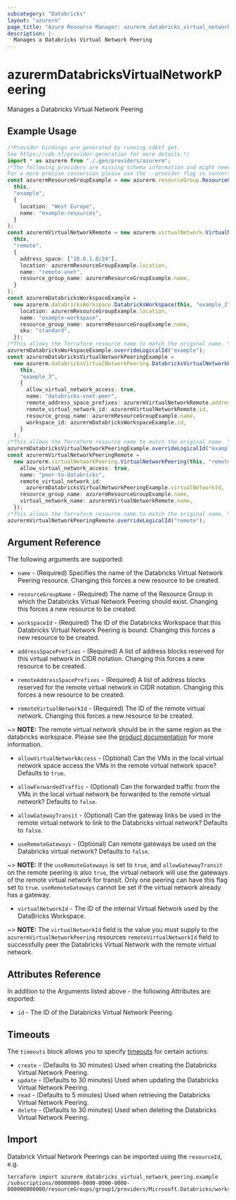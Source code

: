 ```yaml
---
subcategory: "Databricks"
layout: "azurerm"
page_title: "Azure Resource Manager: azurerm_databricks_virtual_network_peering"
description: |-
  Manages a Databricks Virtual Network Peering
---
```


# azurermDatabricksVirtualNetworkPeering

Manages a Databricks Virtual Network Peering

## Example Usage

```typescript
/*Provider bindings are generated by running cdktf get.
See https://cdk.tf/provider-generation for more details.*/
import * as azurerm from "./.gen/providers/azurerm";
/*The following providers are missing schema information and might need manual adjustments to synthesize correctly: azurerm.
For a more precise conversion please use the --provider flag in convert.*/
const azurermResourceGroupExample = new azurerm.resourceGroup.ResourceGroup(
  this,
  "example",
  {
    location: "West Europe",
    name: "example-resources",
  }
);
const azurermVirtualNetworkRemote = new azurerm.virtualNetwork.VirtualNetwork(
  this,
  "remote",
  {
    address_space: ["10.0.1.0/24"],
    location: azurermResourceGroupExample.location,
    name: "remote-vnet",
    resource_group_name: azurermResourceGroupExample.name,
  }
);
const azurermDatabricksWorkspaceExample =
  new azurerm.databricksWorkspace.DatabricksWorkspace(this, "example_2", {
    location: azurermResourceGroupExample.location,
    name: "example-workspace",
    resource_group_name: azurermResourceGroupExample.name,
    sku: "standard",
  });
/*This allows the Terraform resource name to match the original name. You can remove the call if you don't need them to match.*/
azurermDatabricksWorkspaceExample.overrideLogicalId("example");
const azurermDatabricksVirtualNetworkPeeringExample =
  new azurerm.databricksVirtualNetworkPeering.DatabricksVirtualNetworkPeering(
    this,
    "example_3",
    {
      allow_virtual_network_access: true,
      name: "databricks-vnet-peer",
      remote_address_space_prefixes: azurermVirtualNetworkRemote.addressSpace,
      remote_virtual_network_id: azurermVirtualNetworkRemote.id,
      resource_group_name: azurermResourceGroupExample.name,
      workspace_id: azurermDatabricksWorkspaceExample.id,
    }
  );
/*This allows the Terraform resource name to match the original name. You can remove the call if you don't need them to match.*/
azurermDatabricksVirtualNetworkPeeringExample.overrideLogicalId("example");
const azurermVirtualNetworkPeeringRemote =
  new azurerm.virtualNetworkPeering.VirtualNetworkPeering(this, "remote_4", {
    allow_virtual_network_access: true,
    name: "peer-to-databricks",
    remote_virtual_network_id:
      azurermDatabricksVirtualNetworkPeeringExample.virtualNetworkId,
    resource_group_name: azurermResourceGroupExample.name,
    virtual_network_name: azurermVirtualNetworkRemote.name,
  });
/*This allows the Terraform resource name to match the original name. You can remove the call if you don't need them to match.*/
azurermVirtualNetworkPeeringRemote.overrideLogicalId("remote");

```

## Argument Reference

The following arguments are supported:

*   `name` - (Required) Specifies the name of the Databricks Virtual Network Peering resource. Changing this forces a new resource to be created.

*   `resourceGroupName` - (Required) The name of the Resource Group in which the Databricks Virtual Network Peering should exist. Changing this forces a new resource to be created.

*   `workspaceId` - (Required) The ID of the Databricks Workspace that this Databricks Virtual Network Peering is bound. Changing this forces a new resource to be created.

*   `addressSpacePrefixes` - (Required) A list of address blocks reserved for this virtual network in CIDR notation. Changing this forces a new resource to be created.

*   `remoteAddressSpacePrefixes` - (Required) A list of address blocks reserved for the remote virtual network in CIDR notation. Changing this forces a new resource to be created.

*   `remoteVirtualNetworkId` - (Required) The ID of the remote virtual network. Changing this forces a new resource to be created.

\~> **NOTE:** The remote virtual network should be in the same region as the databricks workspace. Please see the [product documentation](https://learn.microsoft.com/azure/databricks/administration-guide/cloud-configurations/azure/vnet-peering) for more information.

*   `allowVirtualNetworkAccess` - (Optional) Can the VMs in the local virtual network space access the VMs in the remote virtual network space? Defaults to `true`.

*   `allowForwardedTraffic` - (Optional) Can the forwarded traffic from the VMs in the local virtual network be forwarded to the remote virtual network? Defaults to `false`.

*   `allowGatewayTransit` - (Optional) Can the gateway links be used in the remote virtual network to link to the Databricks virtual network? Defaults to `false`.

*   `useRemoteGateways` - (Optional) Can remote gateways be used on the Databricks virtual network? Defaults to `false`.

\~> **NOTE:** If the `useRemoteGateways` is set to `true`, and `allowGatewayTransit` on the remote peering is also `true`, the virtual network will use the gateways of the remote virtual network for transit. Only one peering can have this flag set to `true`. `useRemoteGateways` cannot be set if the virtual network already has a gateway.

* `virtualNetworkId` - The ID of the internal Virtual Network used by the DataBricks Workspace.

\~> **NOTE:** The `virtualNetworkId` field is the value you must supply to the `azurermVirtualNetworkPeering` resources `remoteVirtualNetworkId` field to successfully peer the Databricks Virtual Network with the remote virtual network.

## Attributes Reference

In addition to the Arguments listed above - the following Attributes are exported:

* `id` - The ID of the Databricks Virtual Network Peering.

## Timeouts

The `timeouts` block allows you to specify [timeouts](https://www.terraform.io/language/resources/syntax#operation-timeouts) for certain actions:

* `create` - (Defaults to 30 minutes) Used when creating the Databricks Virtual Network Peering.
* `update` - (Defaults to 30 minutes) Used when updating the Databricks Virtual Network Peering.
* `read` - (Defaults to 5 minutes) Used when retrieving the Databricks Virtual Network Peering.
* `delete` - (Defaults to 30 minutes) Used when deleting the Databricks Virtual Network Peering.

## Import

Databrick Virtual Network Peerings can be imported using the `resourceId`, e.g.

```console
terraform import azurerm_databricks_virtual_network_peering.example /subscriptions/00000000-0000-0000-0000-000000000000/resourceGroups/group1/providers/Microsoft.Databricks/workspaces/workspace1/virtualNetworkPeerings/peering1
```
